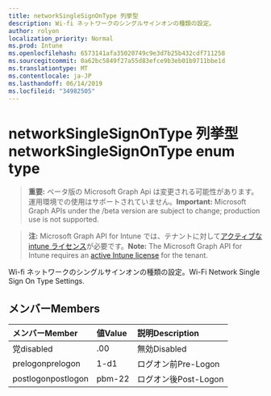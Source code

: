 ```yaml
---
title: networkSingleSignOnType 列挙型
description: Wi-fi ネットワークのシングルサインオンの種類の設定。
author: rolyon
localization_priority: Normal
ms.prod: Intune
ms.openlocfilehash: 6573141afa35020749c9e3d7b25b432cdf711258
ms.sourcegitcommit: 0a62bc5849f27a55d83efce9b3eb01b9711bbe1d
ms.translationtype: MT
ms.contentlocale: ja-JP
ms.lasthandoff: 06/14/2019
ms.locfileid: "34982505"
---
```

# <a name="networksinglesignontype-enum-type"></a><span data-ttu-id="715c8-103">networkSingleSignOnType 列挙型</span><span class="sxs-lookup"><span data-stu-id="715c8-103">networkSingleSignOnType enum type</span></span>

> <span data-ttu-id="715c8-104">**重要:** ベータ版の Microsoft Graph Api は変更される可能性があります。運用環境での使用はサポートされていません。</span><span class="sxs-lookup"><span data-stu-id="715c8-104">**Important:** Microsoft Graph APIs under the /beta version are subject to change; production use is not supported.</span></span>

> <span data-ttu-id="715c8-105">**注:** Microsoft Graph API for Intune では、テナントに対して[アクティブな intune ライセンス](https://go.microsoft.com/fwlink/?linkid=839381)が必要です。</span><span class="sxs-lookup"><span data-stu-id="715c8-105">**Note:** The Microsoft Graph API for Intune requires an [active Intune license](https://go.microsoft.com/fwlink/?linkid=839381) for the tenant.</span></span>

<span data-ttu-id="715c8-106">Wi-fi ネットワークのシングルサインオンの種類の設定。</span><span class="sxs-lookup"><span data-stu-id="715c8-106">Wi-Fi Network Single Sign On Type Settings.</span></span>

## <a name="members"></a><span data-ttu-id="715c8-107">メンバー</span><span class="sxs-lookup"><span data-stu-id="715c8-107">Members</span></span>
|<span data-ttu-id="715c8-108">メンバー</span><span class="sxs-lookup"><span data-stu-id="715c8-108">Member</span></span>|<span data-ttu-id="715c8-109">値</span><span class="sxs-lookup"><span data-stu-id="715c8-109">Value</span></span>|<span data-ttu-id="715c8-110">説明</span><span class="sxs-lookup"><span data-stu-id="715c8-110">Description</span></span>|
|:---|:---|:---|
|<span data-ttu-id="715c8-111">党</span><span class="sxs-lookup"><span data-stu-id="715c8-111">disabled</span></span>|<span data-ttu-id="715c8-112">.0</span><span class="sxs-lookup"><span data-stu-id="715c8-112">0</span></span>|<span data-ttu-id="715c8-113">無効</span><span class="sxs-lookup"><span data-stu-id="715c8-113">Disabled</span></span>|
|<span data-ttu-id="715c8-114">prelogon</span><span class="sxs-lookup"><span data-stu-id="715c8-114">prelogon</span></span>|<span data-ttu-id="715c8-115">1-d</span><span class="sxs-lookup"><span data-stu-id="715c8-115">1</span></span>|<span data-ttu-id="715c8-116">ログオン前</span><span class="sxs-lookup"><span data-stu-id="715c8-116">Pre-Logon</span></span>|
|<span data-ttu-id="715c8-117">postlogon</span><span class="sxs-lookup"><span data-stu-id="715c8-117">postlogon</span></span>|<span data-ttu-id="715c8-118">pbm-2</span><span class="sxs-lookup"><span data-stu-id="715c8-118">2</span></span>|<span data-ttu-id="715c8-119">ログオン後</span><span class="sxs-lookup"><span data-stu-id="715c8-119">Post-Logon</span></span>|





